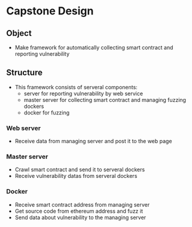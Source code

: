 # Capstone Design
## Object
* Make framework for automatically collecting smart contract and reporting vulnerability

## Structure
* This framework consists of serveral components: 
    * server for reporting vulnerability by web service
    * master server for collecting smart contract and managing fuzzing dockers
    * docker for fuzzing 
### Web server
* Receive data from managing server and post it to the web page
### Master server
* Crawl smart contract and send it to serveral dockers
* Receive vulnerability datas from serveral dockers
### Docker
* Receive smart contract address from managing server
* Get source code from ethereum address and fuzz it
* Send data about vulnerability to the managing server

